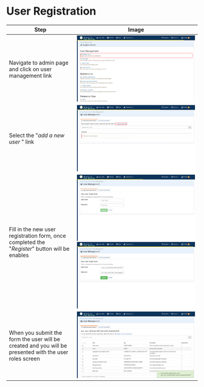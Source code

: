 # User Registration


| Step                                                                                                   | Image                                                       |
|--------------------------------------------------------------------------------------------------------|-------------------------------------------------------------|
| Navigate to admin page and click on user management link                                               | ![admin_page.png](1_admin_page.png "admin_page.png")                                          |
| Select the "_add a new user_ " link                                                                    | ![add_user_button.png](2_add_user_button.png "add_user_button.png")                                     |
| Fill in the new user registration form, once completed the "_Register_" button will be enables         | ![blank_add_user_form.png](3_blank_add_user_form.png "blank_add_user_form.png") ![completed_add_user_form.png](4_completed_add_user_form.png "completed_add_user_form.png") |
| When you submit the form the user will be created and you will be presented with the user roles screen | ![user_registered.png](5_user_registered.png "user_registered.png")                                     |